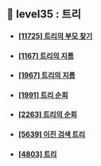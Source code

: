 ## 🎄 level35 : 트리
- #### [[11725] 트리의 부모 찾기](https://www.acmicpc.net/problem/11725)
- #### [[1167] 트리의 지름](https://www.acmicpc.net/problem/1167)
- #### [[1967] 트리의 지름](https://www.acmicpc.net/problem/1967)
- #### [[1991] 트리 순회](https://www.acmicpc.net/problem/1991)
- #### [[2263] 트리의 순회](https://www.acmicpc.net/problem/2263)
- #### [[5639] 이진 검색 트리](https://www.acmicpc.net/problem/5639)
- #### [[4803] 트리](https://www.acmicpc.net/problem/4803)